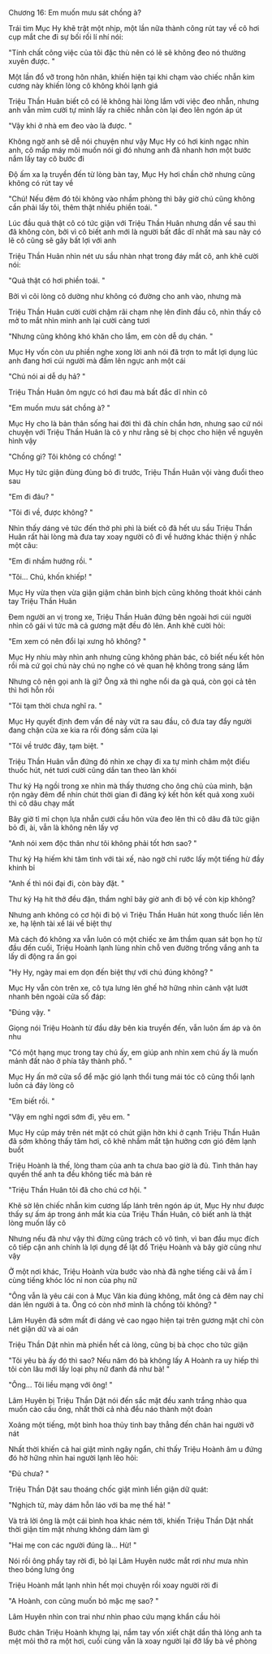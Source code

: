 




Chương 16: Em muốn mưu sát chồng à?

Trái tim Mục Hy khẽ trật một nhịp, một lần nữa thành công rút tay về cô hơi cụp mắt che đi sự bối rối lí nhí nói:

"Tính chất công việc của tôi đặc thù nên có lẽ sẽ không đeo nó thường xuyên được. "

Một lần đổ vỡ trong hôn nhân, khiến hiện tại khi chạm vào chiếc nhẫn kim cương này khiến lòng cô không khỏi lạnh giá

Triệu Thần Huân biết cô có lẽ không hài lòng lắm với việc đeo nhẫn, nhưng anh vẫn mỉm cười tự mình lấy ra chiếc nhẫn còn lại đeo lên ngón áp út

"Vậy khi ở nhà em đeo vào là được. "

Không ngờ anh sẽ dễ nói chuyện như vậy Mục Hy có hơi kinh ngạc nhìn anh, cô mấp máy môi muốn nói gì đó nhưng anh đã nhanh hơn một bước nắm lấy tay cô bước đi

Độ ấm xa lạ truyền đến từ lòng bàn tay, Mục Hy hơi chần chờ nhưng cũng không có rút tay về

"Chú! Nếu đêm đó tôi không vào nhầm phòng thì bây giờ chú cũng không cần phải lấy tôi, thêm thật nhiều phiền toái. "

Lúc đầu quả thật cô có tức giận với Triệu Thần Huân nhưng dần về sau thì đã không còn, bởi vì cô biết anh mới là người bất đắc dĩ nhất mà sau này có lẽ cô cũng sẽ gây bất lợi với anh

Triệu Thần Huân nhìn nét ưu sầu nhàn nhạt trong đáy mắt cô, anh khẽ cười nói:

"Quả thật có hơi phiền toái. "

Bởi vì cõi lòng cô dường như không có đường cho anh vào, nhưng mà

Triệu Thần Huân cười cười chậm rãi chạm nhẹ lên đỉnh đầu cô, nhìn thấy cô mở to mắt nhìn mình anh lại cười càng tươi

"Nhưng cũng không khó khăn cho lắm, em còn dễ dụ chán. "

Mục Hy vốn còn ưu phiền nghe xong lời anh nói đã trợn to mắt lợi dụng lúc anh đang hơi cúi người mà đấm lên ngực anh một cái

"Chú nói ai dễ dụ hả? "

Triệu Thần Huân ôm ngực có hơi đau mà bất đắc dĩ nhìn cô

"Em muốn mưu sát chồng à? "

Mục Hy cho là bản thân sống hai đời thì đã chín chắn hơn, nhưng sao cứ nói chuyện với Triệu Thần Huân là cô y như rằng sẽ bị chọc cho hiện về nguyên hình vậy

"Chồng gì? Tôi không có chồng! "

Mục Hy tức giận đùng đùng bỏ đi trước, Triệu Thần Huân vội vàng đuổi theo sau

"Em đi đâu? "

"Tôi đi về, được không? "

Nhìn thấy dáng vẻ tức đến thở phì phì là biết cô đã hết ưu sầu Triệu Thần Huân rất hài lòng mà đưa tay xoay người cô đi về hướng khác thiện ý nhắc một câu:

"Em đi nhầm hướng rồi. "

"Tôi... Chú, khốn khiếp! "

Mục Hy vừa thẹn vừa giận giậm chân bình bịch cũng không thoát khỏi cánh tay Triệu Thần Huân

Đem người an vị trong xe, Triệu Thần Huân đứng bên ngoài hơi cúi người nhìn cô gái vì tức mà cả gương mặt đều đỏ lên. Anh khẽ cười hỏi:

"Em xem có nên đổi lại xưng hô không? "

Mục Hy nhíu mày nhìn anh nhưng cũng không phản bác, cô biết nếu kết hôn rồi mà cứ gọi chú này chú nọ nghe có vẻ quan hệ không trong sáng lắm

Nhưng cô nên gọi anh là gì? Ông xã thì nghe nổi da gà quá, còn gọi cả tên thì hơi hỗn rồi

"Tôi tạm thời chưa nghĩ ra. "

Mục Hy quyết định đem vấn đề này vứt ra sau đầu, cô đưa tay đẩy người đang chặn cửa xe kia ra rồi đóng sầm cửa lại

"Tôi về trước đây, tạm biệt. "

Triệu Thần Huân vẫn đứng đó nhìn xe chạy đi xa tự mình châm một điếu thuốc hút, nét tươi cười cũng dần tan theo làn khói

Thư ký Hạ ngồi trong xe nhìn mà thấy thương cho ông chủ của mình, bận rộn ngày đêm để nhín chút thời gian đi đăng ký kết hôn kết quả xong xuôi thì cô dâu chạy mất

Bây giờ tỉ mỉ chọn lựa nhẫn cưới cầu hôn vừa đeo lên thì cô dâu đã tức giận bỏ đi, ài, vẫn là không nên lấy vợ

"Anh nói xem độc thân như tôi không phải tốt hơn sao? "

Thư ký Hạ hiếm khi tâm tình với tài xế, nào ngờ chỉ rước lấy một tiếng hừ đầy khinh bỉ

"Anh ế thì nói đại đi, còn bày đặt. "

Thư ký Hạ hít thở đều đặn, thầm nghĩ bây giờ anh đi bộ về còn kịp không?

Nhưng anh không có cơ hội đi bộ vì Triệu Thần Huân hút xong thuốc liền lên xe, hạ lệnh tài xế lái về biệt thự

Mà cách đó không xa vẫn luôn có một chiếc xe âm thầm quan sát bọn họ từ đầu đến cuối, Triệu Hoành lạnh lùng nhìn chỗ ven đường trống vắng anh ta lấy di động ra ấn gọi

"Hy Hy, ngày mai em dọn đến biệt thự với chú đúng không? "

Mục Hy vẫn còn trên xe, cô tựa lưng lên ghế hờ hững nhìn cảnh vật lướt nhanh bên ngoài cửa sổ đáp:

"Đúng vậy. "

Giọng nói Triệu Hoành từ đầu dây bên kia truyền đến, vẫn luôn ấm áp và ôn nhu

"Có một hạng mục trong tay chú ấy, em giúp anh nhìn xem chú ấy là muốn mảnh đất nào ở phía tây thành phố. "

Mục Hy ấn mở cửa sổ để mặc gió lạnh thổi tung mái tóc cô cũng thổi lạnh luôn cả đáy lòng cô

"Em biết rồi. "

"Vậy em nghỉ ngơi sớm đi, yêu em. "

Mục Hy cúp máy trên nét mặt có chút giận hờn khi ở cạnh Triệu Thần Huân đã sớm không thấy tăm hơi, cô khẽ nhắm mắt tận hưởng cơn gió đêm lạnh buốt

Triệu Hoành là thế, lòng tham của anh ta chưa bao giờ là đủ. Tình thân hay quyền thế anh ta đều không tiếc mà bán rẻ

"Triệu Thần Huân tôi đã cho chú cơ hội. "

Khẽ sờ lên chiếc nhẫn kim cương lấp lánh trên ngón áp út, Mục Hy như được thấy sự ấm áp trong ánh mắt kia của Triệu Thần Huân, cô biết anh là thật lòng muốn lấy cô

Nhưng nếu đã như vậy thì đừng cũng trách cô vô tình, vì ban đầu mục đích cô tiếp cận anh chính là lợi dụng để lật đổ Triệu Hoành và bây giờ cũng như vậy

Ở một nơi khác, Triệu Hoành vừa bước vào nhà đã nghe tiếng cãi vã ầm ĩ cùng tiếng khóc lóc nỉ non của phụ nữ

"Ông vẫn là yêu cái con ả Mục Vân kia đúng không, mắt ông cả đêm nay chỉ dán lên người ả ta. Ông có còn nhớ mình là chồng tôi không? "

Lâm Huyên đã sớm mất đi dáng vẻ cao ngạo hiện tại trên gương mặt chỉ còn nét giận dữ và ai oán

Triệu Thần Dật nhìn mà phiền hết cả lòng, cũng bị bà chọc cho tức giận

"Tôi yêu bà ấy đó thì sao? Nếu năm đó bà không lấy A Hoành ra uy hiếp thì tôi còn lâu mới lấy loại phụ nữ đanh đá như bà! "

"Ông... Tôi liều mạng với ông! "

Lâm Huyên bị Triệu Thần Dật nói đến sắc mặt đều xanh trắng nhào qua muốn cào cấu ông, nhất thời cả nhà đều náo thành một đoàn

Xoảng một tiếng, một bình hoa thủy tinh bay thẳng đến chân hai người vỡ nát

Nhất thời khiến cả hai giật mình ngây ngẩn, chỉ thấy Triệu Hoành âm u đứng đó hờ hững nhìn hai người lạnh lẽo hỏi:

"Đủ chưa? "

Triệu Thần Dật sau thoáng chốc giật mình liền giận dữ quát:

"Nghịch tử, mày dám hỗn láo với ba mẹ thế hả! "

Và trả lời ông là một cái bình hoa khác ném tới, khiến Triệu Thần Dật nhất thời giận tím mặt nhưng không dám làm gì

"Hai mẹ con các người đúng là... Hừ! "

Nói rồi ông phẩy tay rời đi, bỏ lại Lâm Huyên nước mắt rơi như mưa nhìn theo bóng lưng ông

Triệu Hoành mắt lạnh nhìn hết mọi chuyện rồi xoay người rời đi

"A Hoành, con cũng muốn bỏ mặc mẹ sao? "

Lâm Huyên nhìn con trai như nhìn phao cứu mạng khẩn cầu hỏi

Bước chân Triệu Hoành khựng lại, nắm tay vốn xiết chặt dần thả lỏng anh ta mệt mỏi thở ra một hơi, cuối cùng vẫn là xoay người lại đỡ lấy bà về phòng




